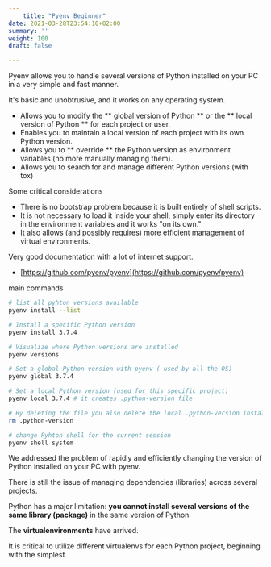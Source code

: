```yaml
---
    title: "Pyenv Beginner"
date: 2021-03-28T23:54:10+02:00
summary: ''
weight: 100
draft: false

---
```


<!-- Hotjar Tracking Code for https://pythonbiellagroup.it -->
<script>
    (function(h,o,t,j,a,r){
        h.hj=h.hj||function(){(h.hj.q=h.hj.q||[]).push(arguments)};
        h._hjSettings={hjid:2847436,hjsv:6};
        a=o.getElementsByTagName('head')[0];
        r=o.createElement('script');r.async=1;
        r.src=t+h._hjSettings.hjid+j+h._hjSettings.hjsv;
        a.appendChild(r);
    })(window,document,'https://static.hotjar.com/c/hotjar-','.js?sv=');
</script>

Pyenv allows you to handle several versions of Python installed on your PC in a very simple and fast manner.

It's basic and unobtrusive, and it works on any operating system.

- Allows you to modify the ** global version of Python ** or the ** local version of Python ** for each project or user.
- Enables you to maintain a local version of each project with its own Python version.
- Allows you to ** override ** the Python version as environment variables (no more manually managing them).
- Allows you to search for and manage different Python versions (with tox)

Some critical considerations
- There is no bootstrap problem because it is built entirely of shell scripts.
-  It is not necessary to load it inside your shell; simply enter its directory in the environment variables and it works "on its own." 
- It also allows (and possibly requires) more efficient management of virtual environments.

Very good documentation with a lot of internet support.
- [https://github.com/pyenv/pyenv](https://github.com/pyenv/pyenv)

main commands

```bash
# list all pyhton versions available
pyenv install --list

# Install a specific Python version
pyenv install 3.7.4

# Visualize where Python versions are installed
pyenv versions

# Set a global Python version with pyenv ( used by all the OS)
pyenv global 3.7.4

# Set a local Python version (used for this specific project)
pyenv local 3.7.4 # it creates .python-version file

# By deleting the file you also delete the local .python-version installation
rm .python-version

# change Pyhton shell for the current session
pyenv shell system
```

We addressed the problem of rapidly and efficiently changing the version of Python installed on your PC with pyenv.

There is still the issue of managing dependencies (libraries) across several projects.

Python has a major limitation: **you cannot install several versions of the same library (package)** in the same version of Python.

The **virtualenvironments** have arrived.

It is critical to utilize different virtualenvs for each Python project, beginning with the simplest.